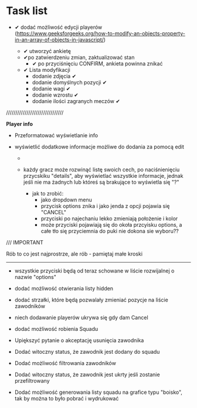 # Task list

- ✔ dodać możliwość edycji playerów (https://www.geeksforgeeks.org/how-to-modify-an-objects-property-in-an-array-of-objects-in-javascript/)

  - ✔ utworzyć ankietę
  - ✔po zatwierdzeniu zmian, zaktualizować stan
    - ✔ po przyciśnięciu CONFIRM, ankieta powinna znikać
  - ✔ Lista modyfikacji
    - dodanie zdjęcia ✔
    - dodanie domyślnych pozycji ✔
    - dodanie wagi ✔
    - dodanie wzrostu ✔
    - dodanie ilości zagranych meczów ✔

///////////////////////////////

**Player info**

- Przeformatować wyświetlanie info

- wyświetlić dodatkowe informacje możliwe do dodania za pomocą edit

  -

  - każdy gracz może rozwinąć listę swoich cech, po naciśnienięciu przycskiku "details", aby wyświetlać wszystkie informacje, jednak jeśli nie ma żadnych lub któreś są brakujące to wyświetla się "?"

    - jak to zrobić:
      - jako dropdown menu
      - przycisk options znika i jako jenda z opcji pojawia się "CANCEL"
      - przyciski po najechaniu lekko zmieniają położenie i kolor
      - może przyciski pojawiają się do okoła przcyisku options, a całe tło się przyciemnia do puki nie dokona sie wyboru??

/// IMPORTANT

Rób to co jest najprostrze, ale rób - pamiętaj małe kroski

---

- wszystkie przyciski będą od teraz schowane w liście rozwijalnej o nazwie "options"

- dodać możliwość otwierania listy hidden
- dodać strzałki, które będą pozwalały zmieniać pozycje na liście zawodników
- niech dodawanie playerów ukrywa się gdy dam Cancel
- dodać możliwość robienia Squadu
- Upiększyć pytanie o akceptację usunięcia zawodnika
- Dodać witoczny status, że zawodnik jest dodany do squadu
- Dodać możliwość filtrowania zawodników
- Dodać witoczny status, że zawodnik jest ukrty jeśli zostanie przefiltrowany
- Dodać możliwość generowania listy squadu na grafice typu "boisko", tak by można to było pobrać i wydrukować
